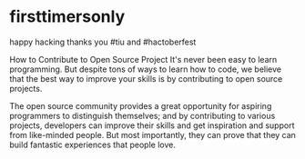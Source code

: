 # firsttimersonly

happy hacking thanks you #tiu and #hactoberfest

How to Contribute to Open Source Project
It's never been easy to learn programming. But despite tons of ways to learn how to code, we believe that the best way to improve your skills is by contributing to open source projects.

The open source community provides a great opportunity for aspiring programmers to distinguish themselves; and by contributing to various projects, developers can improve their skills and get inspiration and support from like-minded people. But most importantly, they can prove that they can build fantastic experiences that people love.
